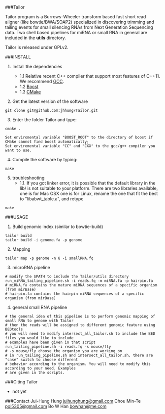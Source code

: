 ###Tailor

Tailor program is a Burrows–Wheeler transform based fast short read aligner (like bowtie/BWA/SOAP2) specialized in discovering trimming and tailing events for small silencing RNAs from Next Generation Sequencing data. 
Two shell based pipelines for miRNA or small RNA in general are included in the **utils** directory.

Tailor is released under GPLv2. 

###INSTALL

1. Install the dependencies
	- 1.1 Relative recent C++ compiler that support most features of C++11. We recommend [GCC](http://gcc.gnu.org/).
	- 1.2 [Boost](http://www.boost.org/users/download/)
	- 1.3 [CMake](http://www.cmake.org/)

2. Get the latest version of the software

```
git clone git@github.com:jhhung/Tailor.git
```

3. Enter the folder Tailor and type:

```
cmake .
```
   
    Set enviromental variable "BOOST_ROOT" to the directory of boost if CMake cannot find boost automatically;
    Set enviromental variable "CC" and "CXX" to the gcc/g++ compiler you want to use.	
	
4. Compile the software by typing:

```
make
```

5. troubleshooting
	- 1.1. If you got linker error, it is possible that the default library in the lib/ is not suitable to your platform.
	  There are two libraries available, one is for Mac OSX one is for Linux, rename the one that fit the best to "libabwt_table.a",
          and retype 

```
make
```
	
###USAGE

1.	Build genomic index (similar to bowtie-build)

```
tailor build
tailor build -i genome.fa -p genome
```

2.  Mapping 

```
tailor map -p genome -n 8 -i smallRNA.fq
```

3.  microRNA pipeline

```
# modify the $PATH to include the Tailor/utils directory
run_miRNA_tailing_pipeline.sh -i reads.fq -m miRNA.fa -p hairpin.fa
# miRNA.fa contains the mature miRNA sequences of a specific organism (from mirBase)
# hairpin.fa contains the hairpin miRNA sequences of a specific organism (from mirBase)
```

4.  general small RNA pipeline

```
# the general idea of this pipeline is to perform genomic mapping of small RNA to genome with Tailor
# then the reads will be assigned to different genomic feature using BEDtools
# you will need to modify intersect_all_tailor.sh to include the BED files you would like to include
# examples have been given in that script
run_tailing_pipeline.sh -i reads.fq -s mouse/fly 
# -s mouse/fly choose the organism you are working on
# in run_tailing_pipeline.sh and intersect_all_tailor.sh, there are "case" switch to choose different
# behavior according to the organism. You will need to modify this according to your need. Examples
# are given in the scripts. 
```

###Citing Tailor

* not yet

###Contact
	Jui-Hung Hung <juihunghung@gmail.com>
	Chou Min-Te <poi5305@gmail.com>
	Bo W Han <bowhan@me.com>